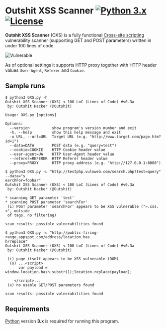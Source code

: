 Outshit XSS Scanner [![Python 3.x](https://img.shields.io/badge/python-3.x-yellow.svg)](https://www.python.org/) [![License](https://img.shields.io/badge/license-Public_domain-red.svg)](https://wiki.creativecommons.org/wiki/Public_domain)
=========

**Outshit XSS Scanner** (OXS) is a fully functional [Cross-site scripting](https://en.wikipedia.org/wiki/Cross-site_scripting) vulnerability scanner (supporting GET and POST parameters) written in under 100 lines of code.

![Vulnerable](http://i.imgur.com/hadlgS0.png)

As of optional settings it supports HTTP proxy together with HTTP header values `User-Agent`, `Referer` and `Cookie`.

Sample runs
----

```
$ python3 OXS.py -h
Outshit XSS Scanner (OXS) < 100 LoC (Lines of Code) #v0.3a
 by: Outshit Hacker (@Outshit)

Usage: OXS.py [options]

Options:
  --version          show program's version number and exit
  -h, --help         show this help message and exit
  -u URL, --url=URL  Target URL (e.g. "http://www.target.com/page.htm?id=1")
  --data=DATA        POST data (e.g. "query=test")
  --cookie=COOKIE    HTTP Cookie header value
  --user-agent=UA    HTTP User-Agent header value
  --referer=REFERER  HTTP Referer header value
  --proxy=PROXY      HTTP proxy address (e.g. "http://127.0.0.1:8080")
```

```
$ python3 OXS.py -u "http://testphp.vulnweb.com/search.php?test=query" --data="s
earchFor=foobar"
Outshit XSS Scanner (OXS) < 100 LoC (Lines of Code) #v0.3a
 by: Outshit Hacker (@Outshit)

* scanning GET parameter 'test'
* scanning POST parameter 'searchFor'
 (i) POST parameter 'searchFor' appears to be XSS vulnerable (">.xss.<", outside
 of tags, no filtering)

scan results: possible vulnerabilities found
```

```
$ python3 OXS.py -u "http://public-firing-range.appspot.com/address/location.has
h/replace"
Outshit XSS Scanner (OXS) < 100 LoC (Lines of Code) #v0.3a
 by: Outshit Hacker (@Outshit)

 (i) page itself appears to be XSS vulnerable (DOM)
  (o) ...<script>
      var payload = window.location.hash.substr(1);location.replace(payload); 

    </script>...
 (x) no usable GET/POST parameters found

scan results: possible vulnerabilities found
```

Requirements
----

[Python](http://www.python.org/download/) version **3.x** is required for running this program.
